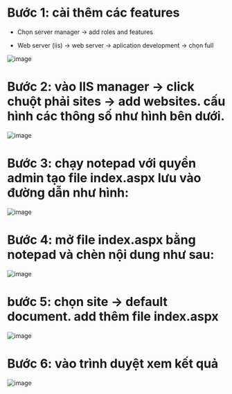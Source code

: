 # Bước 1: cài thêm các features

- Chọn server manager -> add roles and features

- Web server (iis) -> web server -> aplication development -> chọn full 

![image](https://user-images.githubusercontent.com/95491130/183874877-40195f2a-61f5-4203-a756-e01655ae56f3.png)

# Bước 2: vào IIS manager -> click chuột phải sites -> add websites. cấu hình các thông số như hình bên dưới. 

![image](https://user-images.githubusercontent.com/95491130/183875118-29b25942-3db2-494c-a383-36359540aa69.png)

# Bước 3: chạy notepad với quyền admin tạo file index.aspx lưu vào đường dẫn như hình:

![image](https://user-images.githubusercontent.com/95491130/183875352-2167a983-ef3c-40fd-a76e-2b4357f03c29.png)

# Bước 4: mở file index.aspx bằng notepad và chèn nội dung như sau:

![image](https://user-images.githubusercontent.com/95491130/183875812-83b51389-152c-4f97-92d7-f47ab9fa37e2.png)

# bước 5: chọn site -> default document. add thêm file index.aspx

![image](https://user-images.githubusercontent.com/95491130/183876128-deac32b1-b0b5-4f6e-a69e-1a1e5365ea55.png)

# Bước 6: vào trình duyệt xem kết quả

![image](https://user-images.githubusercontent.com/95491130/183876206-27aab718-ccff-4c0a-8310-2e006f876afd.png)

